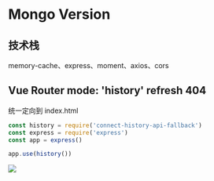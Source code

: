 # Mongo Version

## 技术栈

memory-cache、express、moment、axios、cors

## Vue Router mode: 'history' refresh 404

统一定向到 index.html

```js
const history = require('connect-history-api-fallback')
const express = require('express')
const app = express()

app.use(history())
```

![](https://upload-images.jianshu.io/upload_images/12334242-576afd35b0aaee78.gif?imageMogr2/auto-orient/strip)